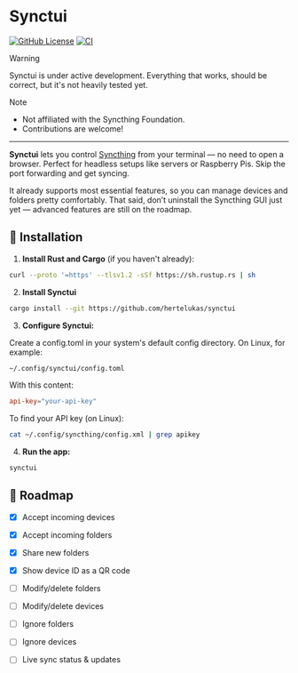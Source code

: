 # Synctui

[![GitHub License](https://img.shields.io/github/license/hertelukas/synctui)](./LICENSE-MIT)
[![CI](https://github.com/hertelukas/synctui/workflows/CI/badge.svg)](https://github.com/hertelukas/synctui/actions?query=workflow%3ACI)

> [!WARNING]
> Synctui is under active development. Everything that works, should be correct,
> but it's not heavily tested yet.

> [!NOTE]
> - Not affiliated with the Syncthing Foundation.
> - Contributions are welcome!

---

**Synctui** lets you control [Syncthing](https://syncthing.net) from your terminal — no need to open a browser. Perfect for headless setups like servers or Raspberry Pis. Skip the port forwarding and get syncing.

It already supports most essential features, so you can manage devices and folders pretty comfortably. That said, don’t uninstall the Syncthing GUI just yet — advanced features are still on the roadmap.

## 🚀 Installation
1. **Install Rust and Cargo** (if you haven't already):
``` bash
curl --proto '=https' --tlsv1.2 -sSf https://sh.rustup.rs | sh
```

2. **Install Synctui**
```bash
cargo install --git https://github.com/hertelukas/synctui
```

3. **Configure Synctui:**

Create a config.toml in your system's default config directory.
On Linux, for example:

``` bash
~/.config/synctui/config.toml
```

With this content:
``` toml
api-key="your-api-key"
```

To find your API key (on Linux):

``` bash
cat ~/.config/syncthing/config.xml | grep apikey
```

4. **Run the app:**

``` bash
synctui
```

## 📌 Roadmap
- [x] Accept incoming devices
- [x] Accept incoming folders
- [x] Share new folders
- [x] Show device ID as a QR code
- [ ] Modify/delete folders
- [ ] Modify/delete devices
- [ ] Ignore folders
- [ ] Ignore devices
- [ ] Live sync status & updates

